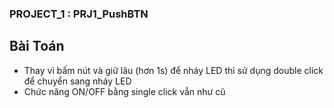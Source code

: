 ### PROJECT_1 : PRJ1_PushBTN ###
## Bài Toán ##
- Thay vì bấm nút và giữ lâu (hơn 1s) để nháy LED thì sử dụng double click để chuyển sang nháy LED
- Chức năng ON/OFF bằng single click vẫn như cũ 
